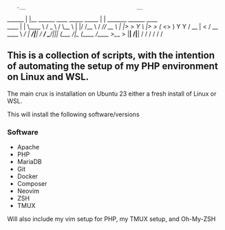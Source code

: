 
       .__                                    __                          
______ |  |__ ______     ____   _____ _____  |  | _______    ______ ____  
\____ \|  |  \\____ \   /  _ \ /     \\__  \ |  |/ /\__  \  /  ___// __ \ 
|  |_> >   Y  \  |_> > (  <_> )  Y Y  \/ __ \|    <  / __ \_\___ \\  ___/ 
|   __/|___|  /   __/   \____/|__|_|  (____  /__|_ \(____  /____  >\___  >
|__|        \/|__|                  \/     \/     \/     \/     \/     \/ 


## This is a collection of scripts, with the intention of automating the setup of my PHP environment on Linux and WSL.

The main crux is installation on Ubuntu 23 either a fresh install of Linux or WSL.

This will install the following software/versions


### Software

* Apache
* PHP
* MariaDB
* Git
* Docker
* Composer
* Neovim
* ZSH
* TMUX

Will also include my vim setup for PHP, my TMUX setup, and Oh-My-ZSH
